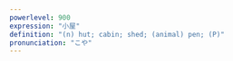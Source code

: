 ```yaml
---
powerlevel: 900
expression: "小屋"
definition: "(n) hut; cabin; shed; (animal) pen; (P)"
pronunciation: "こや"
---
```

